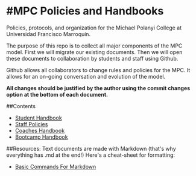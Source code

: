 #MPC Policies and Handbooks
============
Policies, protocols, and organization for the Michael Polanyi College at Universidad Francisco Marroquín.

The purpose of this repo is to collect all major components of the MPC model. First we will migrate our existing documents. Then we will open these documents to collaboration by students and staff using Github.

Github allows all collaborators to change rules and policies for the MPC. It allows for an on-going conversation and evolution of the model. 

<b>All changes should be justified by the author using the commit changes option at the bottom of each document.</b>

##Contents
* [Student Handbook](https://github.com/zcaceres/MPC/blob/master/Student-Handbook/TableOfContents.md)
* [Staff Policies](https://github.com/zcaceres/MPC/blob/master/Staff-Policies/)
* [Coaches Handbook](https://github.com/zcaceres/MPC/blob/master/Coaches/Handbook.md)
* [Bootcamp Handbook](https://github.com/zcaceres/MPC/blob/master/Bootcamp)

##Resources: 
Text documents are made with Markdown (that's why everything has .md at the end!)
Here's a cheat-sheet for formatting:
* [Basic Commands For Markdown](https://github.com/adam-p/markdown-here/wiki/Markdown-Cheatsheet)

